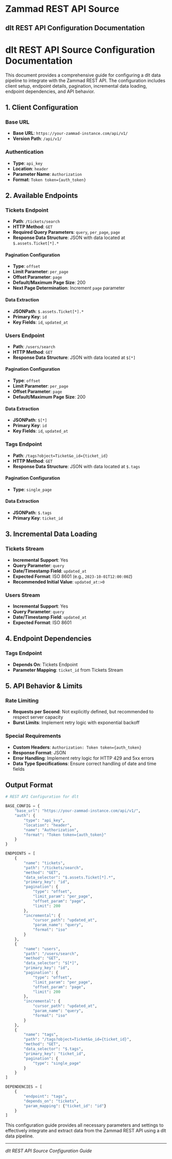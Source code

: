 # Zammad REST API Source

## dlt REST API Configuration Documentation

# dlt REST API Source Configuration Documentation

This document provides a comprehensive guide for configuring a dlt data pipeline to integrate with the Zammad REST API. The configuration includes client setup, endpoint details, pagination, incremental data loading, endpoint dependencies, and API behavior.

## 1. Client Configuration

### Base URL
- **Base URL**: `https://your-zammad-instance.com/api/v1/`
- **Version Path**: `/api/v1/`

### Authentication
- **Type**: `api_key`
- **Location**: `header`
- **Parameter Name**: `Authorization`
- **Format**: `Token token={auth_token}`

## 2. Available Endpoints

### Tickets Endpoint
- **Path**: `/tickets/search`
- **HTTP Method**: `GET`
- **Required Query Parameters**: `query`, `per_page`, `page`
- **Response Data Structure**: JSON with data located at `$.assets.Ticket[*].*`

#### Pagination Configuration
- **Type**: `offset`
- **Limit Parameter**: `per_page`
- **Offset Parameter**: `page`
- **Default/Maximum Page Size**: 200
- **Next Page Determination**: Increment `page` parameter

#### Data Extraction
- **JSONPath**: `$.assets.Ticket[*].*`
- **Primary Key**: `id`
- **Key Fields**: `id`, `updated_at`

### Users Endpoint
- **Path**: `/users/search`
- **HTTP Method**: `GET`
- **Response Data Structure**: JSON with data located at `$[*]`

#### Pagination Configuration
- **Type**: `offset`
- **Limit Parameter**: `per_page`
- **Offset Parameter**: `page`
- **Default/Maximum Page Size**: 200

#### Data Extraction
- **JSONPath**: `$[*]`
- **Primary Key**: `id`
- **Key Fields**: `id`, `updated_at`

### Tags Endpoint
- **Path**: `/tags?object=Ticket&o_id={ticket_id}`
- **HTTP Method**: `GET`
- **Response Data Structure**: JSON with data located at `$.tags`

#### Pagination Configuration
- **Type**: `single_page`

#### Data Extraction
- **JSONPath**: `$.tags`
- **Primary Key**: `ticket_id`

## 3. Incremental Data Loading

### Tickets Stream
- **Incremental Support**: Yes
- **Query Parameter**: `query`
- **Date/Timestamp Field**: `updated_at`
- **Expected Format**: ISO 8601 (e.g., `2023-10-01T12:00:00Z`)
- **Recommended Initial Value**: `updated_at:>0`

### Users Stream
- **Incremental Support**: Yes
- **Query Parameter**: `query`
- **Date/Timestamp Field**: `updated_at`
- **Expected Format**: ISO 8601

## 4. Endpoint Dependencies

### Tags Endpoint
- **Depends On**: Tickets Endpoint
- **Parameter Mapping**: `ticket_id` from Tickets Stream

## 5. API Behavior & Limits

### Rate Limiting
- **Requests per Second**: Not explicitly defined, but recommended to respect server capacity
- **Burst Limits**: Implement retry logic with exponential backoff

### Special Requirements
- **Custom Headers**: `Authorization: Token token={auth_token}`
- **Response Format**: JSON
- **Error Handling**: Implement retry logic for HTTP 429 and 5xx errors
- **Data Type Specifications**: Ensure correct handling of date and time fields

## Output Format

```python
# REST API Configuration for dlt

BASE_CONFIG = {
    "base_url": "https://your-zammad-instance.com/api/v1/",
    "auth": {
        "type": "api_key",
        "location": "header",
        "name": "Authorization",
        "format": "Token token={auth_token}"
    }
}

ENDPOINTS = [
    {
        "name": "tickets",
        "path": "/tickets/search",
        "method": "GET",
        "data_selector": "$.assets.Ticket[*].*",
        "primary_key": "id",
        "pagination": {
            "type": "offset",
            "limit_param": "per_page",
            "offset_param": "page",
            "limit": 200
        },
        "incremental": {
            "cursor_path": "updated_at",
            "param_name": "query",
            "format": "iso"
        }
    },
    {
        "name": "users",
        "path": "/users/search",
        "method": "GET",
        "data_selector": "$[*]",
        "primary_key": "id",
        "pagination": {
            "type": "offset",
            "limit_param": "per_page",
            "offset_param": "page",
            "limit": 200
        },
        "incremental": {
            "cursor_path": "updated_at",
            "param_name": "query",
            "format": "iso"
        }
    },
    {
        "name": "tags",
        "path": "/tags?object=Ticket&o_id={ticket_id}",
        "method": "GET",
        "data_selector": "$.tags",
        "primary_key": "ticket_id",
        "pagination": {
            "type": "single_page"
        }
    }
]

DEPENDENCIES = [
    {
        "endpoint": "tags",
        "depends_on": "tickets",
        "param_mapping": {"ticket_id": "id"}
    }
]
```

This configuration guide provides all necessary parameters and settings to effectively integrate and extract data from the Zammad REST API using a dlt data pipeline.

---
*dlt REST API Source Configuration Guide*